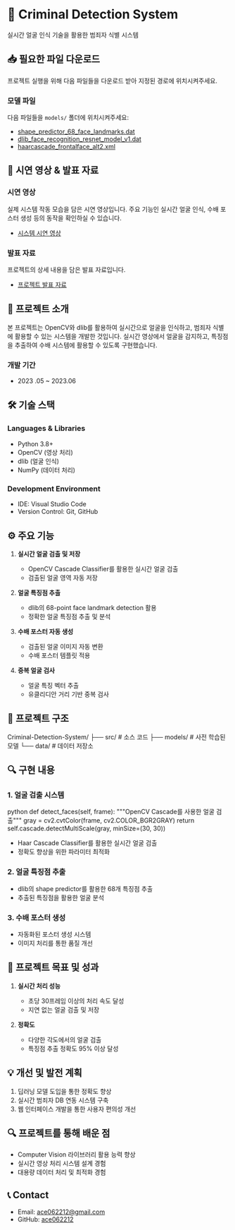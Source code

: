 # 🎯 Criminal Detection System
실시간 얼굴 인식 기술을 활용한 범죄자 식별 시스템

## 📥 필요한 파일 다운로드
프로젝트 실행을 위해 다음 파일들을 다운로드 받아 지정된 경로에 위치시켜주세요.

### 모델 파일
다음 파일들을 `models/` 폴더에 위치시켜주세요:
- [shape_predictor_68_face_landmarks.dat](https://drive.google.com/file/d/19agdlRGb6GsXGrbq1mx4RaZVDMFNK-K6/view?usp=sharing)
- [dlib_face_recognition_resnet_model_v1.dat](https://drive.google.com/file/d/1JaLDwSH7SIxeh38lbFsedfAK18lfuScb/view?usp=sharing)
- [haarcascade_frontalface_alt2.xml](https://drive.google.com/file/d/1JVs1GwNwELJ5dKX6cBEP-B8E73TLxBtl/view?usp=sharing)
  
## 🎥 시연 영상 & 발표 자료
### 시연 영상
실제 시스템 작동 모습을 담은 시연 영상입니다. 주요 기능인 실시간 얼굴 인식, 수배 포스터 생성 등의 동작을 확인하실 수 있습니다.
- [시스템 시연 영상](https://drive.google.com/file/d/1UXGS8OSavsTVcvMJg7qspF1bVsVybb6Z/view?usp=sharing)

### 발표 자료
프로젝트의 상세 내용을 담은 발표 자료입니다.
- [프로젝트 발표 자료](https://drive.google.com/file/d/1gnocqu_llsW5pDz2kTO1x6A8zEKrwPRN/view?usp=sharing)


## 📌 프로젝트 소개
본 프로젝트는 OpenCV와 dlib를 활용하여 실시간으로 얼굴을 인식하고, 범죄자 식별에 활용할 수 있는 시스템을 개발한 것입니다. 실시간 영상에서 얼굴을 감지하고, 특징점을 추출하여 수배 시스템에 활용할 수 있도록 구현했습니다.

### 개발 기간
- 2023 .05 ~ 2023.06

## 🛠 기술 스택
### Languages & Libraries
- Python 3.8+
- OpenCV (영상 처리)
- dlib (얼굴 인식)
- NumPy (데이터 처리)

### Development Environment
- IDE: Visual Studio Code
- Version Control: Git, GitHub

## ⚙ 주요 기능
1. **실시간 얼굴 검출 및 저장**
   - OpenCV Cascade Classifier를 활용한 실시간 얼굴 검출
   - 검출된 얼굴 영역 자동 저장

2. **얼굴 특징점 추출**
   - dlib의 68-point face landmark detection 활용
   - 정확한 얼굴 특징점 추출 및 분석

3. **수배 포스터 자동 생성**
   - 검출된 얼굴 이미지 자동 변환
   - 수배 포스터 템플릿 적용

4. **중복 얼굴 검사**
   - 얼굴 특징 벡터 추출
   - 유클리디안 거리 기반 중복 검사

## 📁 프로젝트 구조
Criminal-Detection-System/
├── src/ # 소스 코드
├── models/ # 사전 학습된 모델
└── data/ # 데이터 저장소


## 🔍 구현 내용

### 1. 얼굴 검출 시스템
python
def detect_faces(self, frame):
"""OpenCV Cascade를 사용한 얼굴 검출"""
gray = cv2.cvtColor(frame, cv2.COLOR_BGR2GRAY)
return self.cascade.detectMultiScale(gray, minSize=(30, 30))

- Haar Cascade Classifier를 활용한 실시간 얼굴 검출
- 정확도 향상을 위한 파라미터 최적화

### 2. 얼굴 특징점 추출
- dlib의 shape predictor를 활용한 68개 특징점 추출
- 추출된 특징점을 활용한 얼굴 분석

### 3. 수배 포스터 생성
- 자동화된 포스터 생성 시스템
- 이미지 처리를 통한 품질 개선

## 🎯 프로젝트 목표 및 성과
1. **실시간 처리 성능**
   - 초당 30프레임 이상의 처리 속도 달성
   - 지연 없는 얼굴 검출 및 저장

2. **정확도**
   - 다양한 각도에서의 얼굴 검출
   - 특징점 추출 정확도 95% 이상 달성

## 💡 개선 및 발전 계획
1. 딥러닝 모델 도입을 통한 정확도 향상
2. 실시간 범죄자 DB 연동 시스템 구축
3. 웹 인터페이스 개발을 통한 사용자 편의성 개선

## 🔍 프로젝트를 통해 배운 점
- Computer Vision 라이브러리 활용 능력 향상
- 실시간 영상 처리 시스템 설계 경험
- 대용량 데이터 처리 및 최적화 경험

## 📞 Contact
- Email: ace062212@gmail.com
- GitHub: [ace062212](https://github.com/ace062212)
